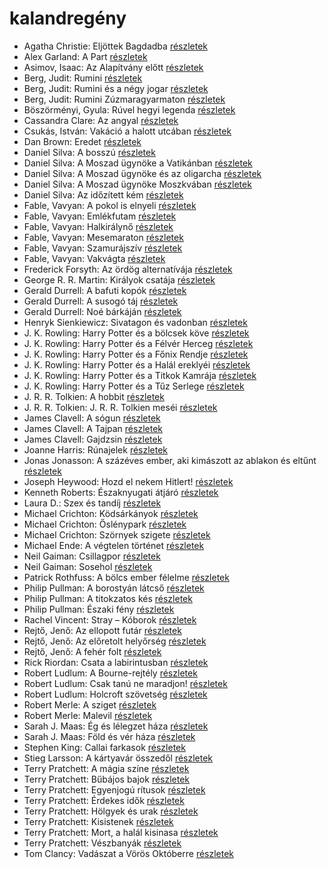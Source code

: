 # kalandregény

- Agatha Christie: Eljöttek Bagdadba [részletek](_details/Agatha%20Christie.md#id_65)
- Alex Garland: A Part [részletek](_details/Alex%20Garland.md#id_1269)
- Asimov, Isaac: Az Alapítvány előtt [részletek](_details/Asimov%2C%20Isaac.md#id_1183)
- Berg, Judit: Rumini [részletek](_details/Berg%2C%20Judit.md#id_467)
- Berg, Judit: Rumini és a négy jogar [részletek](_details/Berg%2C%20Judit.md#id_570)
- Berg, Judit: Rumini Zúzmaragyarmaton [részletek](_details/Berg%2C%20Judit.md#id_567)
- Böszörményi, Gyula: Rúvel hegyi legenda [részletek](_details/B%C3%B6sz%C3%B6rm%C3%A9nyi%2C%20Gyula.md#id_1589)
- Cassandra Clare: Az angyal [részletek](_details/Cassandra%20Clare.md#id_640)
- Csukás, István: Vakáció a halott utcában [részletek](_details/Csuk%C3%A1s%2C%20Istv%C3%A1n.md#id_1412)
- Dan Brown: Eredet [részletek](_details/Dan%20Brown.md#id_1669)
- Daniel Silva: A bosszú [részletek](_details/Daniel%20Silva.md#id_808)
- Daniel Silva: A Moszad ügynöke a Vatikánban [részletek](_details/Daniel%20Silva.md#id_811)
- Daniel Silva: A Moszad ügynöke és az oligarcha [részletek](_details/Daniel%20Silva.md#id_813)
- Daniel Silva: A Moszad ügynöke Moszkvában [részletek](_details/Daniel%20Silva.md#id_814)
- Daniel Silva: Az időzített kém [részletek](_details/Daniel%20Silva.md#id_815)
- Fable, Vavyan: A pokol is elnyeli [részletek](_details/Fable%2C%20Vavyan.md#id_176)
- Fable, Vavyan: Emlékfutam [részletek](_details/Fable%2C%20Vavyan.md#id_1163)
- Fable, Vavyan: Halkirálynő [részletek](_details/Fable%2C%20Vavyan.md#id_174)
- Fable, Vavyan: Mesemaraton [részletek](_details/Fable%2C%20Vavyan.md#id_1151)
- Fable, Vavyan: Szamurájszív [részletek](_details/Fable%2C%20Vavyan.md#id_1014)
- Fable, Vavyan: Vakvágta [részletek](_details/Fable%2C%20Vavyan.md#id_1155)
- Frederick Forsyth: Az ördög alternatívája [részletek](_details/Frederick%20Forsyth.md#id_43)
- George R. R. Martin: Királyok csatája [részletek](_details/George%20R.%20R.%20Martin.md#id_418)
- Gerald Durrell: A bafuti kopók [részletek](_details/Gerald%20Durrell.md#id_862)
- Gerald Durrell: A susogó táj [részletek](_details/Gerald%20Durrell.md#id_871)
- Gerald Durrell: Noé bárkáján [részletek](_details/Gerald%20Durrell.md#id_870)
- Henryk Sienkiewicz: Sivatagon és vadonban [részletek](_details/Henryk%20Sienkiewicz.md#id_382)
- J. K. Rowling: Harry Potter és a bölcsek köve [részletek](_details/J.%20K.%20Rowling.md#id_18)
- J. K. Rowling: Harry Potter és a Félvér Herceg [részletek](_details/J.%20K.%20Rowling.md#id_23)
- J. K. Rowling: Harry Potter és a Főnix Rendje [részletek](_details/J.%20K.%20Rowling.md#id_22)
- J. K. Rowling: Harry Potter és a Halál ereklyéi [részletek](_details/J.%20K.%20Rowling.md#id_24)
- J. K. Rowling: Harry Potter és a Titkok Kamrája [részletek](_details/J.%20K.%20Rowling.md#id_19)
- J. K. Rowling: Harry Potter és a Tűz Serlege [részletek](_details/J.%20K.%20Rowling.md#id_21)
- J. R. R. Tolkien: A hobbit [részletek](_details/J.%20R.%20R.%20Tolkien.md#id_61)
- J. R. R. Tolkien: J. R. R. Tolkien meséi [részletek](_details/J.%20R.%20R.%20Tolkien.md#id_62)
- James Clavell: A sógun [részletek](_details/James%20Clavell.md#id_168)
- James Clavell: A Tajpan [részletek](_details/James%20Clavell.md#id_1027)
- James Clavell: Gajdzsin [részletek](_details/James%20Clavell.md#id_1028)
- Joanne Harris: Rúnajelek [részletek](_details/Joanne%20Harris.md#id_1125)
- Jonas Jonasson: A százéves ember, aki kimászott az ablakon és eltűnt [részletek](_details/Jonas%20Jonasson.md#id_383)
- Joseph Heywood: Hozd el nekem Hitlert! [részletek](_details/Joseph%20Heywood.md#id_404)
- Kenneth Roberts: Északnyugati átjáró [részletek](_details/Kenneth%20Roberts.md#id_745)
- Laura D.: Szex és tandíj [részletek](_details/Laura%20D..md#id_904)
- Michael Crichton: Ködsárkányok [részletek](_details/Michael%20Crichton.md#id_755)
- Michael Crichton: Őslénypark [részletek](_details/Michael%20Crichton.md#id_757)
- Michael Crichton: Szörnyek szigete [részletek](_details/Michael%20Crichton.md#id_760)
- Michael Ende: A végtelen történet [részletek](_details/Michael%20Ende.md#id_353)
- Neil Gaiman: Csillagpor [részletek](_details/Neil%20Gaiman.md#id_886)
- Neil Gaiman: Sosehol [részletek](_details/Neil%20Gaiman.md#id_222)
- Patrick Rothfuss: A bölcs ember félelme [részletek](_details/Patrick%20Rothfuss.md#id_1029)
- Philip Pullman: A borostyán látcső [részletek](_details/Philip%20Pullman.md#id_1221)
- Philip Pullman: A titokzatos kés [részletek](_details/Philip%20Pullman.md#id_1220)
- Philip Pullman: Északi fény [részletek](_details/Philip%20Pullman.md#id_1219)
- Rachel Vincent: Stray – Kóborok [részletek](_details/Rachel%20Vincent.md#id_428)
- Rejtő, Jenő: Az ellopott futár [részletek](_details/Rejt%C5%91%2C%20Jen%C5%91.md#id_133)
- Rejtő, Jenő: Az előretolt helyőrség [részletek](_details/Rejt%C5%91%2C%20Jen%C5%91.md#id_135)
- Rejtő, Jenő: A fehér folt [részletek](_details/Rejt%C5%91%2C%20Jen%C5%91.md#id_123)
- Rick Riordan: Csata a labirintusban [részletek](_details/Rick%20Riordan.md#id_1651)
- Robert Ludlum: A Bourne-rejtély [részletek](_details/Robert%20Ludlum.md#id_30)
- Robert Ludlum: Csak tanú ne maradjon! [részletek](_details/Robert%20Ludlum.md#id_772)
- Robert Ludlum: Holcroft szövetség [részletek](_details/Robert%20Ludlum.md#id_34)
- Robert Merle: A sziget [részletek](_details/Robert%20Merle.md#id_325)
- Robert Merle: Malevil [részletek](_details/Robert%20Merle.md#id_336)
- Sarah J. Maas: Ég és lélegzet háza [részletek](_details/Sarah%20J.%20Maas.md#id_1694)
- Sarah J. Maas: Föld és vér háza [részletek](_details/Sarah%20J.%20Maas.md#id_1693)
- Stephen King: Callai farkasok [részletek](_details/Stephen%20King.md#id_847)
- Stieg Larsson: A kártyavár összedől [részletek](_details/Stieg%20Larsson.md#id_27)
- Terry Pratchett: A mágia színe [részletek](_details/Terry%20Pratchett.md#id_696)
- Terry Pratchett: Bűbájos bajok [részletek](_details/Terry%20Pratchett.md#id_697)
- Terry Pratchett: Egyenjogú rítusok [részletek](_details/Terry%20Pratchett.md#id_694)
- Terry Pratchett: Érdekes idők [részletek](_details/Terry%20Pratchett.md#id_698)
- Terry Pratchett: Hölgyek és urak [részletek](_details/Terry%20Pratchett.md#id_691)
- Terry Pratchett: Kisistenek [részletek](_details/Terry%20Pratchett.md#id_761)
- Terry Pratchett: Mort, a halál kisinasa [részletek](_details/Terry%20Pratchett.md#id_762)
- Terry Pratchett: Vészbanyák [részletek](_details/Terry%20Pratchett.md#id_689)
- Tom Clancy: Vadászat a Vörös Októberre [részletek](_details/Tom%20Clancy.md#id_1030)